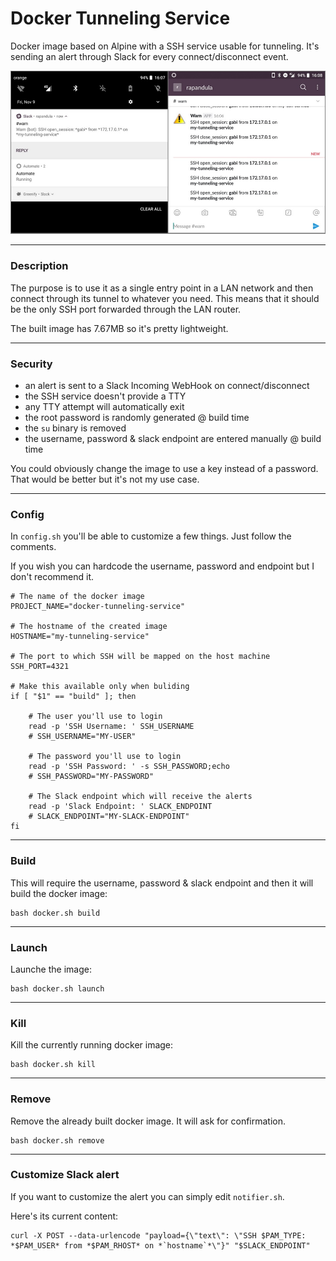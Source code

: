 # Docker Tunneling Service

Docker image based on Alpine with a SSH service usable for tunneling. It's sending an alert through Slack for every connect/disconnect event.

![screenshots.jpg](screenshots.jpg)

--------------------------------------------------------------------------------

### Description

The purpose is to use it as a single entry point in a LAN network and then connect through its tunnel to whatever you need. This means that it should be the only SSH port forwarded through the LAN router.

The built image has 7.67MB so it's pretty lightweight.

--------------------------------------------------------------------------------

### Security

 - an alert is sent to a Slack Incoming WebHook on connect/disconnect
 - the SSH service doesn't provide a TTY
 - any TTY attempt will automatically exit
 - the root password is randomly generated @ build time
 - the `su` binary is removed
 - the username, password & slack endpoint are entered manually @ build time

You could obviously change the image to use a key instead of a password. That would be better but it's not my use case.

--------------------------------------------------------------------------------

### Config

In ```config.sh``` you'll be able to customize a few things. Just follow the comments.

If you wish you can hardcode the username, password and endpoint but I don't recommend it.

```shell
# The name of the docker image
PROJECT_NAME="docker-tunneling-service"

# The hostname of the created image
HOSTNAME="my-tunneling-service"

# The port to which SSH will be mapped on the host machine
SSH_PORT=4321

# Make this available only when buliding
if [ "$1" == "build" ]; then

    # The user you'll use to login
    read -p 'SSH Username: ' SSH_USERNAME
    # SSH_USERNAME="MY-USER"

    # The password you'll use to login
    read -p 'SSH Password: ' -s SSH_PASSWORD;echo
    # SSH_PASSWORD="MY-PASSWORD"

    # The Slack endpoint which will receive the alerts
    read -p 'Slack Endpoint: ' SLACK_ENDPOINT
    # SLACK_ENDPOINT="MY-SLACK-ENDPOINT"
fi
```

--------------------------------------------------------------------------------

### Build

This will require the username, password & slack endpoint and then it will build the docker image:

```shell
bash docker.sh build
```

--------------------------------------------------------------------------------

### Launch

Launche the image:

```shell
bash docker.sh launch
```

--------------------------------------------------------------------------------

### Kill

Kill the currently running docker image:

```shell
bash docker.sh kill
```

--------------------------------------------------------------------------------

### Remove

Remove the already built docker image. It will ask for confirmation.

```shell
bash docker.sh remove
```

--------------------------------------------------------------------------------

### Customize Slack alert

If you want to customize the alert you can simply edit ```notifier.sh```.

Here's its current content:

```shell
curl -X POST --data-urlencode "payload={\"text\": \"SSH $PAM_TYPE: *$PAM_USER* from *$PAM_RHOST* on *`hostname`*\"}" "$SLACK_ENDPOINT"
```
